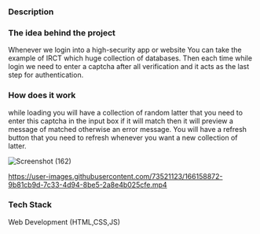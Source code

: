 
### Description

### The idea behind the project 
Whenever we login into a high-security app or website You can take the example of IRCT which huge collection of databases. Then each time while login we need to enter a captcha after all verification and it acts as the last step for authentication.

### How does it work
while loading you will have a collection of random latter that you need to enter this captcha in the input box if it will match then it will preview a message of matched otherwise an error message.
You will have a refresh button that you need to refresh whenever you want a new collection of latter.


![Screenshot (162)](https://user-images.githubusercontent.com/73521123/166158753-a006fc5d-d073-4c69-97e4-040e53495590.png)

https://user-images.githubusercontent.com/73521123/166158872-9b81cb9d-7c33-4d94-8be5-2a8e4b025cfe.mp4




### Tech Stack

Web Development (HTML,CSS,JS)
